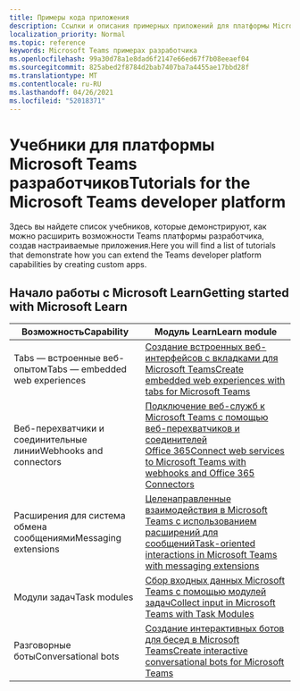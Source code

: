 ```yaml
---
title: Примеры кода приложения
description: Ссылки и описания примерных приложений для платформы Microsoft Teams разработчика
localization_priority: Normal
ms.topic: reference
keywords: Microsoft Teams примерах разработчика
ms.openlocfilehash: 99a30d78a1e8dad6f2147e66ed67f7b08eeaef04
ms.sourcegitcommit: 825abed2f8784d2bab7407ba7a4455ae17bbd28f
ms.translationtype: MT
ms.contentlocale: ru-RU
ms.lasthandoff: 04/26/2021
ms.locfileid: "52018371"
---
```

# <a name="tutorials-for-the-microsoft-teams-developer-platform"></a><span data-ttu-id="c54d5-104">Учебники для платформы Microsoft Teams разработчиков</span><span class="sxs-lookup"><span data-stu-id="c54d5-104">Tutorials for the Microsoft Teams developer platform</span></span>

<span data-ttu-id="c54d5-105">Здесь вы найдете список учебников, которые демонстрируют, как можно расширить возможности Teams платформы разработчика, создав настраиваемые приложения.</span><span class="sxs-lookup"><span data-stu-id="c54d5-105">Here you will find a list of tutorials that demonstrate how you can extend the Teams developer platform capabilities by creating custom apps.</span></span>

## <a name="getting-started-with-microsoft-learn"></a><span data-ttu-id="c54d5-106">Начало работы с Microsoft Learn</span><span class="sxs-lookup"><span data-stu-id="c54d5-106">Getting started with Microsoft Learn</span></span>

| <span data-ttu-id="c54d5-107">**Возможность**</span><span class="sxs-lookup"><span data-stu-id="c54d5-107">**Capability**</span></span>| <span data-ttu-id="c54d5-108">**Модуль Learn**</span><span class="sxs-lookup"><span data-stu-id="c54d5-108">**Learn module**</span></span>|
|--------|-------------|
| <span data-ttu-id="c54d5-109">Tabs — встроенные веб-опытом</span><span class="sxs-lookup"><span data-stu-id="c54d5-109">Tabs  — embedded web experiences</span></span>  |  [<span data-ttu-id="c54d5-110">Создание встроенных веб-интерфейсов с вкладками для Microsoft Teams</span><span class="sxs-lookup"><span data-stu-id="c54d5-110">Create embedded web experiences with tabs for Microsoft Teams</span></span>](https://docs.microsoft.com/learn/modules/embedded-web-experiences/) |
| <span data-ttu-id="c54d5-111">Веб-перехватчики и соединительные линии</span><span class="sxs-lookup"><span data-stu-id="c54d5-111">Webhooks and connectors</span></span>  |  [<span data-ttu-id="c54d5-112">Подключение веб-служб к Microsoft Teams с помощью веб-перехватчиков и соединителей Office 365</span><span class="sxs-lookup"><span data-stu-id="c54d5-112">Connect web services to Microsoft Teams with webhooks and Office 365 Connectors</span></span>](https://docs.microsoft.com/learn/modules/msteams-webhooks-connectors/) |
|<span data-ttu-id="c54d5-113">Расширения для система обмена сообщениями</span><span class="sxs-lookup"><span data-stu-id="c54d5-113">Messaging extensions</span></span>  | [<span data-ttu-id="c54d5-114">Целенаправленные взаимодействия в Microsoft Teams с использованием расширений для сообщений</span><span class="sxs-lookup"><span data-stu-id="c54d5-114">Task-oriented interactions in Microsoft Teams with messaging extensions</span></span>](https://docs.microsoft.com/learn/modules/msteams-messaging-extensions/)  |
| <span data-ttu-id="c54d5-115">Модули задач</span><span class="sxs-lookup"><span data-stu-id="c54d5-115">Task modules</span></span> |  [<span data-ttu-id="c54d5-116">Сбор входных данных Microsoft Teams с помощью модулей задач</span><span class="sxs-lookup"><span data-stu-id="c54d5-116">Collect input in Microsoft Teams with Task Modules</span></span>](https://docs.microsoft.com/learn/modules/msteams-task-modules/) |
| <span data-ttu-id="c54d5-117">Разговорные боты</span><span class="sxs-lookup"><span data-stu-id="c54d5-117">Conversational bots</span></span>  | [<span data-ttu-id="c54d5-118">Создание интерактивных ботов для бесед в Microsoft Teams</span><span class="sxs-lookup"><span data-stu-id="c54d5-118">Create interactive conversational bots for Microsoft Teams</span></span>](https://docs.microsoft.com/learn/modules/msteams-conversation-bots/)  |


